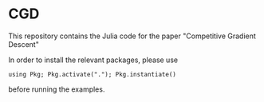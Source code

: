 # CGD
This repository contains the Julia code for the paper "Competitive Gradient Descent"

In order to install the relevant packages, please use 

```
using Pkg; Pkg.activate("."); Pkg.instantiate()
```

before running the examples.